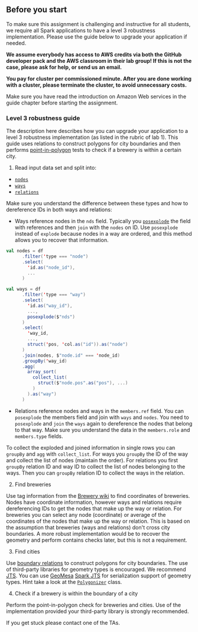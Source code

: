 ## Before you start

To make sure this assignment is challenging and instructive for all students, we
require all Spark applications to have a level 3 robustness implementation. Please
use the guide below to upgrade your application if needed.

**We assume everybody has access to AWS credits via both the GitHub developer
pack and the AWS classroom in their lab group! If this is not the case, please
ask for help, or send us an email.**

**You pay for cluster per commissioned minute. After you are done working with a
cluster, please terminate the cluster, to avoid unnecessary costs.**

Make sure you have read the introduction on Amazon Web services in the guide
chapter before starting the assignment.

### Level 3 robustness guide

The description here describes how you can upgrade your application to a level 3 robustness implementation (as listed in the rubric of lab 1). This guide uses relations to construct polygons for city boundaries and then performs [point-in-polygon](https://en.wikipedia.org/wiki/Point_in_polygon) tests to check if a brewery is within a certain city.

1. Read input data set and split into:

- [`nodes`](https://wiki.openstreetmap.org/wiki/Node)
- [`ways`](https://wiki.openstreetmap.org/wiki/Way)
- [`relations`](https://wiki.openstreetmap.org/wiki/Relation)

Make sure you understand the difference between these types and how to dereference IDs in both ways and relations:

- Ways reference nodes in the `nds` field. Typically you [`posexplode`](<https://spark.apache.org/docs/2.4.6/api/scala/index.html#org.apache.spark.sql.functions$@posexplode(e:org.apache.spark.sql.Column):org.apache.spark.sql.Column>) the field with references and then `join` with the `nodes` on ID. Use `posexplode` instead of `explode` because nodes in a way are ordered, and this method allows you to recover that information.

```scala
val nodes = df
      .filter('type === "node")
      .select(
        'id.as("node_id"),
        ...
      )

val ways = df
      .filter('type === "way")
      .select(
        'id.as("way_id"),
        ...,
        posexplode($"nds")
      )
      .select(
        'way_id,
        ...,
        struct('pos, 'col.as("id")).as("node")
      )
      .join(nodes, $"node.id" === 'node_id)
      .groupBy('way_id)
      .agg(
        array_sort(
          collect_list(
            struct($"node.pos".as("pos"), ...)
          )
        ).as("way")
      )
```

- Relations reference nodes and ways in the `members.ref` field. You can `posexplode` the members field and join with `ways` and `nodes`. You need to `posexplode` and `join` the `ways` again to dereference the nodes that belong to that way. Make sure you understand the data in the `members.role` and `members.type` fields.

To collect the exploded and joined information in single rows you can `groupBy` and `agg` with `collect_list`. For ways you `groupBy` the ID of the way and collect the list of nodes (maintain the order). For relations you first `groupBy` relation ID and way ID to collect the list of nodes belonging to the ways. Then you can `groupBy` relation ID to collect the ways in the relation.

2. Find breweries

Use tag information from the [Brewery wiki](https://wiki.openstreetmap.org/wiki/Brewery) to find coordinates of breweries. Nodes have coordinate information, however ways and relations require dereferencing IDs to get the nodes that make up the way or relation. For breweries you can select any node (coordinate) or average of the coordinates of the nodes that make up the way or relation. This is based on the assumption that breweries (ways and relations) don't cross city boundaries. A more robust implementation would be to recover the geometry and perform contains checks later, but this is not a requirement.

3. Find cities

Use [boundary relations](https://wiki.openstreetmap.org/wiki/Relation:boundary) to construct polygons for city boundaries. The use of third-party libraries for geometry types is encouraged. We recommend [JTS](https://github.com/locationtech/jts). You can use [GeoMesa](https://www.geomesa.org/) [Spark JTS](https://www.geomesa.org/documentation/stable/user/spark/spark_jts.html) for serialization support of geometry types. Hint take a look at the [`Polygonizer`](https://locationtech.github.io/jts/javadoc/org/locationtech/jts/operation/polygonize/Polygonizer.html) class.

4. Check if a brewery is within the boundary of a city

Perform the point-in-polygon check for breweries and cities. Use of the implementation provided your third-party library is strongly recommended.

If you get stuck please contact one of the TAs.
